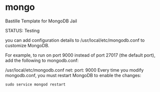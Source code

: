 # mongo
Bastille Template for MongoDB Jail

 STATUS: Testing

you can add configuration details to /usr/local/etc/mongodb.conf to customize MongoDB.

For example, to run on port 9000 instead of port 27017 (the default port), add the following to mongodb.conf:

/usr/local/etc/mongodb.conf
	net:
    		port: 9000
Every time you modify mongodb.conf, you must restart MongoDB to enable the changes:

	sudo service mongod restart
